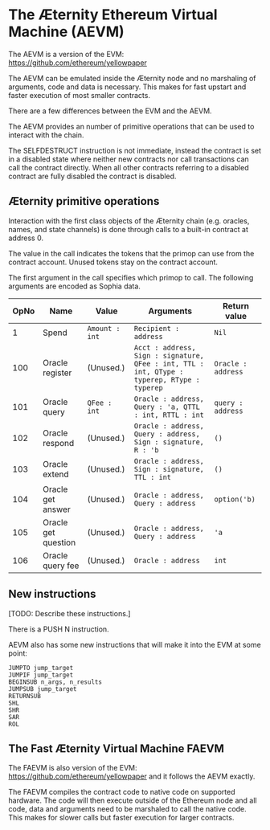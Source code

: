 # The Æternity Ethereum Virtual Machine (AEVM)

The AEVM is a version of the EVM: https://github.com/ethereum/yellowpaper

The AEVM can be emulated inside the Æternity node and no marshaling of
arguments, code and data is necessary.  This makes for fast upstart
and faster execution of most smaller contracts.

There are a few differences between the EVM and the AEVM.

The AEVM provides an number of primitive operations that can be
used to interact with the chain.

The SELFDESTRUCT instruction is not immediate, instead the contract is
set in a disabled state where neither new contracts nor call
transactions can call the contract directly. When all other contracts
referring to a disabled contract are fully disabled the contract is
disabled.

## Æternity primitive operations

Interaction with the first class objects of the Æternity chain (e.g.
oracles, names, and state channels) is done through calls to a
built-in contract at address 0.

The value in the call indicates the tokens that the primop can use from the contract account.
Unused tokens stay on the contract account.

The first argument in the call specifies which primop to call.
The following arguments are encoded as Sophia data.

| OpNo | Name                |          Value |             Arguments | Return value    |
| ---- | ------------------- | -------------- | --------------------- | --------------- |
|    1 | Spend               | `Amount : int` | `Recipient : address` | `Nil`           |
|  100 | Oracle register     | (Unused.)      | `Acct : address, Sign : signature, QFee : int, TTL : int, QType : typerep, RType : typerep` | `Oracle : address` |
|  101 | Oracle query        | `QFee : int`   | `Oracle : address, Query : 'a, QTTL : int, RTTL : int` | `query : address` |
|  102 | Oracle respond      | (Unused.)      | `Oracle : address, Query : address, Sign : signature, R : 'b` | `()` |
|  103 | Oracle extend       | (Unused.)      | `Oracle : address, Sign : signature, TTL : int` | `()` |
|  104 | Oracle get answer   | (Unused.)      | `Oracle : address, Query : address` | `option('b)` |
|  105 | Oracle get question | (Unused.)      | `Oracle : address, Query : address` | `'a` |
|  106 | Oracle query fee    | (Unused.)      | `Oracle : address`    | `int`           |

## New instructions

[TODO: Describe these instructions.]

There is a PUSH N instruction.

AEVM also has some new instructions that will make it into the EVM at some point:

```
JUMPTO jump_target
JUMPIF jump_target
BEGINSUB n_args, n_results
JUMPSUB jump_target
RETURNSUB
SHL
SHR
SAR
ROL
```


## The Fast Æternity Virtual Machine FAEVM

The FAEVM is also version of the EVM: https://github.com/ethereum/yellowpaper and it follows the AEVM exactly.

The FAEVM compiles the contract code to native code on supported hardware. The code will then execute outside
of the Ethereum node and all code, data and arguments need to be marshaled to call the native code. This makes
for slower calls but faster execution for larger contracts.


